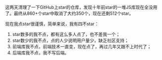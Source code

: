 这两天清理了一下GitHub上star的仓库，发现十年前star的一堆JS库现在全没用了。最终从860+个star中取消了大约350个，现在还剩512个star。

现在我点star很谨慎，简单来说，我有四不star：

1. star数多的我不点，都有这么多人点了，也不差我一个；
2. star数少的我不点，点的人少说明用户量少，缺乏社区支持；
3. 前端库我不点，前端技术一直变，现在点了，再过几年又跟不上时代了；
4. 后端库我不点，我不写后端。
